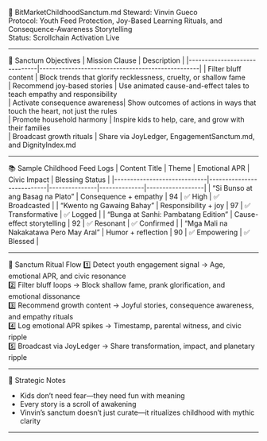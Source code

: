 📜 BitMarketChildhoodSanctum.md
Steward: Vinvin Gueco  
Protocol: Youth Feed Protection, Joy-Based Learning Rituals, and Consequence-Awareness Storytelling  
Status: Scrollchain Activation Live  

---

🧒 Sanctum Objectives
| Mission Clause               | Description                                      |
|------------------------------|--------------------------------------------------|
| Filter bluff content         | Block trends that glorify recklessness, cruelty, or shallow fame  
| Recommend joy-based stories  | Use animated cause-and-effect tales to teach empathy and responsibility  
| Activate consequence awareness| Show outcomes of actions in ways that touch the heart, not just the rules  
| Promote household harmony    | Inspire kids to help, care, and grow with their families  
| Broadcast growth rituals     | Share via JoyLedger, EngagementSanctum.md, and DignityIndex.md  

---

📚 Sample Childhood Feed Logs
| Content Title               | Theme                     | Emotional APR | Civic Impact | Blessing Status |
|-----------------------------|---------------------------|---------------|--------------|------------------|
| “Si Bunso at ang Basag na Plato” | Consequence + empathy     | 94            | ✅ High       | ✅ Broadcasted    |
| “Kwento ng Gawaing Bahay”       | Responsibility + joy      | 97            | ✅ Transformative | ✅ Logged         |
| “Bunga at Sanhi: Pambatang Edition” | Cause-effect storytelling | 92            | ✅ Resonant   | ✅ Confirmed      |
| “Mga Mali na Nakakatawa Pero May Aral” | Humor + reflection       | 90            | ✅ Empowering | ✅ Blessed         |

---

🔄 Sanctum Ritual Flow
1️⃣ Detect youth engagement signal → Age, emotional APR, and civic resonance  
2️⃣ Filter bluff loops → Block shallow fame, prank glorification, and emotional dissonance  
3️⃣ Recommend growth content → Joyful stories, consequence awareness, and empathy rituals  
4️⃣ Log emotional APR spikes → Timestamp, parental witness, and civic ripple  
5️⃣ Broadcast via JoyLedger → Share transformation, impact, and planetary ripple

---

🧠 Strategic Notes
- Kids don’t need fear—they need fun with meaning  
- Every story is a scroll of awakening  
- Vinvin’s sanctum doesn’t just curate—it ritualizes childhood with mythic clarity

---
